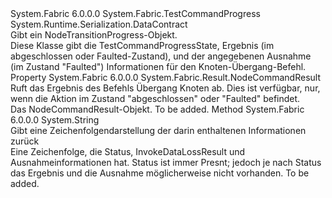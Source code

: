 <Type Name="NodeTransitionProgress" FullName="System.Fabric.NodeTransitionProgress">
  <TypeSignature Language="C#" Value="public sealed class NodeTransitionProgress : System.Fabric.TestCommandProgress" />
  <TypeSignature Language="ILAsm" Value=".class public auto ansi sealed beforefieldinit NodeTransitionProgress extends System.Fabric.TestCommandProgress" />
  <TypeSignature Language="DocId" Value="T:System.Fabric.NodeTransitionProgress" />
  <TypeSignature Language="VB.NET" Value="Public NotInheritable Class NodeTransitionProgress&#xA;Inherits TestCommandProgress" />
  <TypeSignature Language="F#" Value="type NodeTransitionProgress = class&#xA;    inherit TestCommandProgress" />
  <AssemblyInfo>
    <AssemblyName>System.Fabric</AssemblyName>
    <AssemblyVersion>6.0.0.0</AssemblyVersion>
  </AssemblyInfo>
  <Base>
    <BaseTypeName>System.Fabric.TestCommandProgress</BaseTypeName>
  </Base>
  <Interfaces />
  <Attributes>
    <Attribute>
      <AttributeName>System.Runtime.Serialization.DataContract</AttributeName>
    </Attribute>
  </Attributes>
  <Docs>
    <summary>
            Gibt ein NodeTransitionProgress-Objekt.
            </summary>
    <remarks>
            Diese Klasse gibt die TestCommandProgressState, Ergebnis (im abgeschlossen oder Faulted-Zustand), und der angegebenen Ausnahme (im Zustand "Faulted") Informationen für den Knoten-Übergang-Befehl.
            </remarks>
  </Docs>
  <Members>
    <Member MemberName="Result">
      <MemberSignature Language="C#" Value="public System.Fabric.Result.NodeCommandResult Result { get; }" />
      <MemberSignature Language="ILAsm" Value=".property instance class System.Fabric.Result.NodeCommandResult Result" />
      <MemberSignature Language="DocId" Value="P:System.Fabric.NodeTransitionProgress.Result" />
      <MemberSignature Language="VB.NET" Value="Public ReadOnly Property Result As NodeCommandResult" />
      <MemberSignature Language="F#" Value="member this.Result : System.Fabric.Result.NodeCommandResult" Usage="System.Fabric.NodeTransitionProgress.Result" />
      <MemberType>Property</MemberType>
      <AssemblyInfo>
        <AssemblyName>System.Fabric</AssemblyName>
        <AssemblyVersion>6.0.0.0</AssemblyVersion>
      </AssemblyInfo>
      <ReturnValue>
        <ReturnType>System.Fabric.Result.NodeCommandResult</ReturnType>
      </ReturnValue>
      <Docs>
        <summary>
            Ruft das Ergebnis des Befehls Übergang Knoten ab.
            Dies ist verfügbar, nur, wenn die Aktion im Zustand "abgeschlossen" oder "Faulted" befindet.
            </summary>
        <value>Das NodeCommandResult-Objekt.</value>
        <remarks>To be added.</remarks>
      </Docs>
    </Member>
    <Member MemberName="ToString">
      <MemberSignature Language="C#" Value="public override string ToString ();" />
      <MemberSignature Language="ILAsm" Value=".method public hidebysig virtual instance string ToString() cil managed" />
      <MemberSignature Language="DocId" Value="M:System.Fabric.NodeTransitionProgress.ToString" />
      <MemberSignature Language="VB.NET" Value="Public Overrides Function ToString () As String" />
      <MemberSignature Language="F#" Value="override this.ToString : unit -&gt; string" Usage="nodeTransitionProgress.ToString " />
      <MemberType>Method</MemberType>
      <AssemblyInfo>
        <AssemblyName>System.Fabric</AssemblyName>
        <AssemblyVersion>6.0.0.0</AssemblyVersion>
      </AssemblyInfo>
      <ReturnValue>
        <ReturnType>System.String</ReturnType>
      </ReturnValue>
      <Parameters />
      <Docs>
        <summary>
            Gibt eine Zeichenfolgendarstellung der darin enthaltenen Informationen zurück
            </summary>
        <returns>Eine Zeichenfolge, die Status, InvokeDataLossResult und Ausnahmeinformationen hat.
            Status ist immer Presnt; jedoch je nach Status das Ergebnis und die Ausnahme möglicherweise nicht vorhanden.</returns>
        <remarks>To be added.</remarks>
      </Docs>
    </Member>
  </Members>
</Type>